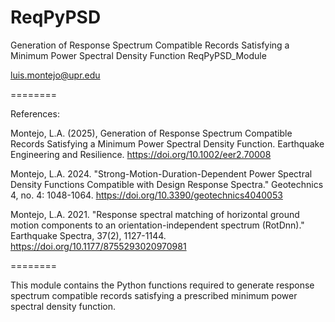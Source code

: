 # ReqPyPSD
Generation of Response Spectrum Compatible Records Satisfying  a Minimum Power Spectral Density Function
ReqPyPSD_Module

luis.montejo@upr.edu

========

References:
    
Montejo, L.A. (2025), Generation of Response Spectrum Compatible Records Satisfying 
a Minimum Power Spectral Density Function. Earthquake Engineering and Resilience. 
https://doi.org/10.1002/eer2.70008
    
Montejo, L.A. 2024. "Strong-Motion-Duration-Dependent Power Spectral Density 
Functions Compatible with Design Response Spectra." Geotechnics 4, no. 4: 1048-1064. 
https://doi.org/10.3390/geotechnics4040053

Montejo, L.A. 2021. "Response spectral matching of horizontal ground motion 
components to an orientation-independent spectrum (RotDnn)."
Earthquake Spectra, 37(2), 1127-1144. https://doi.org/10.1177/8755293020970981

========

This module contains the Python functions required to generate response spectrum 
compatible records satisfying a prescribed minimum power spectral density function.

